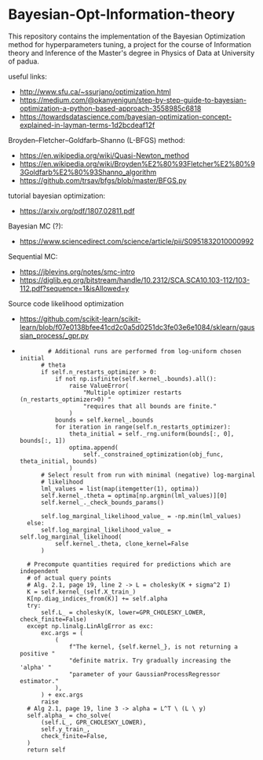 # Bayesian-Opt-Information-theory
This repository contains the implementation of the Bayesian Optimization method for hyperparameters tuning, a project for the course of Information theory and Inference of the Master's degree in Physics of Data at University of padua.


useful links:

- http://www.sfu.ca/~ssurjano/optimization.html
- https://medium.com/@okanyenigun/step-by-step-guide-to-bayesian-optimization-a-python-based-approach-3558985c6818
- https://towardsdatascience.com/bayesian-optimization-concept-explained-in-layman-terms-1d2bcdeaf12f

Broyden–Fletcher–Goldfarb–Shanno (L-BFGS) method: 
- https://en.wikipedia.org/wiki/Quasi-Newton_method
- https://en.wikipedia.org/wiki/Broyden%E2%80%93Fletcher%E2%80%93Goldfarb%E2%80%93Shanno_algorithm
- https://github.com/trsav/bfgs/blob/master/BFGS.py

tutorial bayesian optimization:

- https://arxiv.org/pdf/1807.02811.pdf


Bayesian MC (?):

- https://www.sciencedirect.com/science/article/pii/S0951832010000992


Sequential MC:
- https://jblevins.org/notes/smc-intro
- https://diglib.eg.org/bitstream/handle/10.2312/SCA.SCA10.103-112/103-112.pdf?sequence=1&isAllowed=y

Source code likelihood optimization 
- https://github.com/scikit-learn/scikit-learn/blob/f07e0138bfee41cd2c0a5d0251dc3fe03e6e1084/sklearn/gaussian_process/_gpr.py
-             # Additional runs are performed from log-uniform chosen initial
            # theta
            if self.n_restarts_optimizer > 0:
                if not np.isfinite(self.kernel_.bounds).all():
                    raise ValueError(
                        "Multiple optimizer restarts (n_restarts_optimizer>0) "
                        "requires that all bounds are finite."
                    )
                bounds = self.kernel_.bounds
                for iteration in range(self.n_restarts_optimizer):
                    theta_initial = self._rng.uniform(bounds[:, 0], bounds[:, 1])
                    optima.append(
                        self._constrained_optimization(obj_func, theta_initial, bounds)
                    )
            # Select result from run with minimal (negative) log-marginal
            # likelihood
            lml_values = list(map(itemgetter(1), optima))
            self.kernel_.theta = optima[np.argmin(lml_values)][0]
            self.kernel_._check_bounds_params()

            self.log_marginal_likelihood_value_ = -np.min(lml_values)
        else:
            self.log_marginal_likelihood_value_ = self.log_marginal_likelihood(
                self.kernel_.theta, clone_kernel=False
            )

        # Precompute quantities required for predictions which are independent
        # of actual query points
        # Alg. 2.1, page 19, line 2 -> L = cholesky(K + sigma^2 I)
        K = self.kernel_(self.X_train_)
        K[np.diag_indices_from(K)] += self.alpha
        try:
            self.L_ = cholesky(K, lower=GPR_CHOLESKY_LOWER, check_finite=False)
        except np.linalg.LinAlgError as exc:
            exc.args = (
                (
                    f"The kernel, {self.kernel_}, is not returning a positive "
                    "definite matrix. Try gradually increasing the 'alpha' "
                    "parameter of your GaussianProcessRegressor estimator."
                ),
            ) + exc.args
            raise
        # Alg 2.1, page 19, line 3 -> alpha = L^T \ (L \ y)
        self.alpha_ = cho_solve(
            (self.L_, GPR_CHOLESKY_LOWER),
            self.y_train_,
            check_finite=False,
        )
        return self
